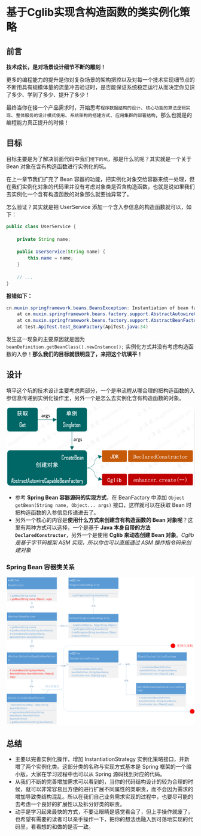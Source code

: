 # 基于Cglib实现含构造函数的类实例化策略

## **前言**

**技术成长，是对场景设计细节不断的雕刻！**

更多的编程能力的提升是你对复杂场景的架构把控以及对每一个技术实现细节点的不断用具有规模体量的流量冲击验证时，是否能保证系统稳定运行从而决定你见识了多少、学到了多少、提升了多少！

最终当你在接一个产品需求时，开始思考`程序数据结构的设计`、`核心功能的算法逻辑实现`、`整体服务的设计模式使用`、`系统架构的搭建方式`、`应用集群的部署结构`，那么也就是的编程能力真正提升的时候！

## **目标**

目标主要是为了解决前面代码中我们`埋下的坑`，那是什么坑呢？其实就是一个关于 Bean 对象在含有构造函数进行实例化的坑。

在上一章节我们扩充了 Bean 容器的功能，把实例化对象交给容器来统一处理，但在我们实例化对象的代码里并没有考虑对象类是否含构造函数，也就是说如果我们去实例化一个含有构造函数的对象那么就要抛异常了。

怎么验证？其实就是把 UserService 添加一个含入参信息的构造函数就可以，如下：

```java
public class UserService {

    private String name;

    public UserService(String name) {
        this.name = name;
    }  

    // ...
}
```

**报错如下：**

```java
cn.muxin.springframework.beans.BeansException: Instantiation of bean failed
	at cn.muxin.springframework.beans.factory.support.AbstractAutowireCapableBeanFactory.createBean(AbstractAutowireCapableBeanFactory.java:31)
	at cn.muxin.springframework.beans.factory.support.AbstractBeanFactory.getBean(AbstractBeanFactory.java:35)
	at test.ApiTest.test_BeanFactory(ApiTest.java:34)
```

发生这一现象的主要原因就是因为 `beanDefinition.getBeanClass().newInstance();` 实例化方式并没有考虑构造函数的入参！**那么我们的目标就很明显了，来把这个坑填平！**

## **设计**

填平这个坑的技术设计主要考虑两部分，一个是串流程从哪合理的把构造函数的入参信息传递到实例化操作里，另外一个是怎么去实例化含有构造函数的对象。

<img src="image/image-20220529164329745.png" alt="image-20220529164329745" style="zoom:67%;" />

- 参考 **Spring Bean 容器源码的实现方式**，在 BeanFactory 中添加 `Object getBean(String name, Object... args)` 接口，这样就可以在获取 Bean 时把构造函数的入参信息传递进去了。
- 另外一个核心的内容是**使用什么方式来创建含有构造函数的 Bean 对象呢**？这里有两种方式可以选择，一个是基于 **Java 本身自带的方法 `DeclaredConstructor`**，另外一个是使用 **Cglib 来动态创建 Bean 对象**。*Cglib 是基于字节码框架 ASM 实现，所以你也可以直接通过 ASM 操作指令码来创建对象*

### Spring Bean 容器类关系

![图片](image/640.png)

## **总结**

- 主要以完善实例化操作，增加 InstantiationStrategy 实例化策略接口，并新增了两个实例化类。这部分类的名称与实现方式基本是 Spring 框架的一个缩小版，大家在学习过程中也可以从 Spring 源码找到对应的代码。
- 从我们不断的完善增加需求可以看到的，当你的代码结构设计的较为合理的时候，就可以非常容易且方便的进行扩展不同属性的类职责，而不会因为需求的增加导致类结构混乱。所以在我们自己业务需求实现的过程中，也要尽可能的去考虑一个良好的扩展性以及拆分好类的职责。
- 动手是学习起来最快的方式，不要让眼睛是感觉看会了，但上手操作就废了。也希望有需要的读者可以亲手操作一下，把你的想法也融入到可落地实现的代码里，看看想的和做的是否一致。